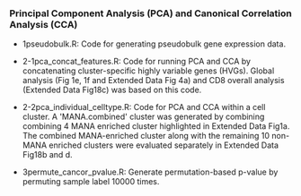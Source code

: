 ### Principal Component Analysis (PCA) and Canonical Correlation Analysis (CCA)

* 1pseudobulk.R: Code for generating pseudobulk gene expression data.

* 2-1pca_concat_features.R: Code for running PCA and CCA by concatenating cluster-specific highly variable genes (HVGs). Global analysis (Fig 1e, 1f and Extended Data Fig 4a) and CD8 overall analysis (Extended Data Fig18c) was based on this code.

* 2-2pca_individual_celltype.R: Code for PCA and CCA within a cell cluster. A 'MANA.combined' cluster was generated by combining combining 4 MANA enriched cluster highlighted in Extended Data Fig1a. The combined MANA-enriched cluster along with the remaining 10 non-MANA enriched clusters were evaluated separately in Extended Data Fig18b and d.

* 3permute_cancor_pvalue.R: Generate permutation-based p-value by permuting sample label 10000 times.
